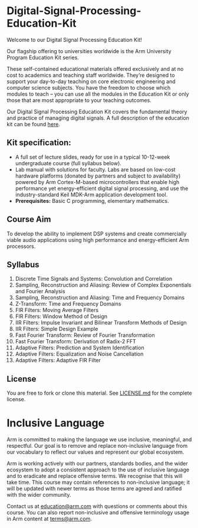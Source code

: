 
# Digital-Signal-Processing-Education-Kit

Welcome to our Digital Signal Processing Education Kit!

Our flagship offering to universities worldwide is the Arm University Program Education Kit series.

These self-contained educational materials offered exclusively and at no cost to academics and teaching staff worldwide. They’re designed to support your day-to-day teaching on core electronic engineering and computer science subjects. You have the freedom to choose which modules to teach – you can use all the modules in the Education Kit or only those that are most appropriate to your teaching outcomes.

Our Digital Signal Processing Education Kit covers the fundamental theory and practice of managing digital signals. A full description of the education kit can be found [here](https://www.arm.com/resources/education/education-kits/digital-signal-processing).

## Kit specification:

* A full set of lecture slides, ready for use in a typical 10-12-week undergraduate course (full syllabus below).
* Lab manual with solutions for faculty. Labs are based on low-cost hardware platforms (donated by partners and subject to availability) powered by Arm Cortex-M-based microcontrollers that enable high performance yet energy-efficient digital signal processing, and use the industry-standard Keil MDK-Arm application development tool.
* **Prerequisites:** Basic C programming, elementary mathematics.

## Course Aim
To develop the ability to implement DSP systems and create commercially viable audio applications using high performance and energy-efficient Arm processors.

## Syllabus
1. Discrete Time Signals and Systems: Convolution and Correlation
1. Sampling, Reconstruction and Aliasing: Review of Complex Exponentials and Fourier Analysis
1. Sampling, Reconstruction and Aliasing: Time and Frequency Domains
1. Z-Transform: Time and Frequency Domains
1. FIR Filters: Moving Average Filters
1. FIR Filters: Window Method of Design
1. IIR Filters: Impulse Invariant and Bilinear Transform Methods of Design
1. IIR Filters: Simple Design Example
1. Fast Fourier Transform: Review of Fourier Transformation
1. Fast Fourier Transform: Derivation of Radix-2 FFT
1. Adaptive Filters: Prediction and System Identification
1. Adaptive Filters: Equalization and Noise Cancellation
1. Adaptive Filters: Adaptive FIR Filter

## License
You are free to fork or clone this material. See [LICENSE.md](https://github.com/arm-university/Digital-Signal-Processing-Education-Kit/blob/main/License/LICENSE.md) for the complete license.

# Inclusive Language
Arm is committed to making the language we use inclusive, meaningful, and respectful. Our goal is to remove and replace non-inclusive language from our vocabulary to reflect our values and represent our global ecosystem.
 
Arm is working actively with our partners, standards bodies, and the wider ecosystem to adopt a consistent approach to the use of inclusive language and to eradicate and replace offensive terms. We recognise that this will take time. This course may contain references to non-inclusive language; it will be updated with newer terms as those terms are agreed and ratified with the wider community. 
 
Contact us at education@arm.com with questions or comments about this course. You can also report non-inclusive and offensive terminology usage in Arm content at terms@arm.com.
